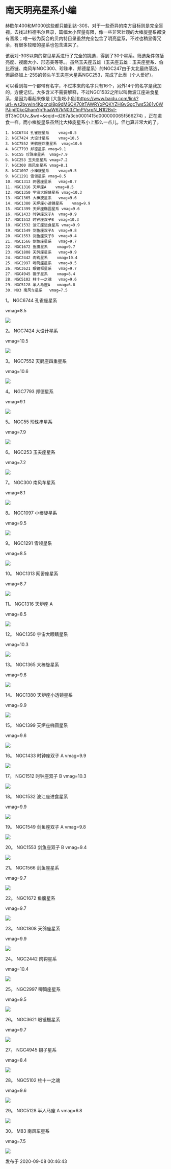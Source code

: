 # 南天明亮星系小编

赫歇尔400和M1000这些都只能到达-30S，对于一些奇异的南方目标则是完全盲视。去找过科德韦尔目录，篇幅太小容量有限，像一些非常壮观的大棒旋星系都没有晋级；唯一较为契合的贝内特目录虽然完全包含了明亮星系，不过也稍显得冗余，有很多较暗的星系也包含进来了。

  

该表对-30S以南的常见星系进行了完全的挑选，得到了30个星系。筛选条件包括亮度、视面大小、形态美等等。。虽然玉夫座五雄（玉夫座五雄：玉夫座星系、伯比奇链、南风车NGC300、珍珠串、邦德星系）的NGC247由于太北最终落选，但最终加上-25S的领头羊玉夫座大星系NGC253，完成了此表（个人爱好）。

  

可以看到每一个都带有名字，不过本来的名字只有16个，另外14个的名字是我加的，方便记忆。大多含义不需要解释，不过NGC1532之所以叫做波江座进食星系，是因为看起来像是
[大鱼吃小鱼](https://www.baidu.com/link?url=ws2bvwIn4Kgcnol8p9dM6OK70ItTAWRYxPQKYZHGvGgcTws5361v0WPJipif0kcQhamYpfhaaW67kN03Z1mPVsrpN_N1I2BvI-
BT3hODUv_&wd=&eqid=d267a3cb0001415d000000065f566274)
，正在进食一样。而小棒旋星系虽然比大棒旋星系小上那么一点儿，但也算非常大的了。

  

    
    
    1. NGC6744 孔雀座星系	vmag=8.5
    2. NGC7424 大设计星系	vmag=10.5
    3. NGC7552 天鹤座四重星系	vmag=10.6
    4. NGC7793 邦德星系	vmag=9.1
    5. NGC55 珍珠串星系	vmag=7.9
    6. NGC253 玉夫座星系	vmag=7.2
    7. NGC300 南风车星系	vmag=8.1
    8. NGC1097 小棒旋星系	vmag=9.5
    9. NGC1291 雪领星系	vmag=8.5
    10. NGC1313 网罟座星系	vmag=8.7
    11. NGC1316 天炉座A	vmag=8.5
    12. NGC1350 宇宙大眼睛星系	vmag=10.3
    13. NGC1365 大棒旋星系	vmag=9.6
    14. NGC1380 天炉座小透镜星系	vmag=9.9
    15. NGC1399 天炉座椭圆星系	vmag=9.6
    16. NGC1433 时钟座双子A	vmag=9.9
    17. NGC1512 时钟座双子B	vmag=10.3
    18. NGC1532 波江座进食星系	vmag=9.9
    19. NGC1549 剑鱼座双子A	vmag=9.8
    20. NGC1553 剑鱼座双子B	vmag=9.4
    21. NGC1566 剑鱼座星系	vmag=9.7
    22. NGC1672 鱼腹星系	vmag=9.7
    23. NGC1808 天鸽座星系	vmag=9.9
    24. NGC2442 肉钩星系	vmag=10.4
    25. NGC2997 唧筒座星系	vmag=9.5
    26. NGC3621 眼镜框星系	vmag=9.7
    27. NGC4945 镊子星系	vmag=8.4
    28. NGC5102 柱十一之魂	vmag=9.6
    29. NGC5128 半人马座A	vmag=6.8
    30. M83 南风车星系	vmag=7.5

  

1。 NGC6744 孔雀座星系

vmag=8.5

  

![](https://pic1.zhimg.com/v2-b41c604976130808e8352816ae659dab_720w.jpg?source=d16d100b)

  

2。 NGC7424 大设计星系

vmag=10.5

  

  

![](https://pic2.zhimg.com/v2-b21f0b5378450c9dd48a86fbb9c67651_720w.jpg?source=d16d100b)

  

  

3。 NGC7552 天鹤座四重星系

vmag=10.6

  

  

![](https://pica.zhimg.com/v2-4967ef9797c930f89e97a8c253d5b238_720w.jpg?source=d16d100b)

  

  

4。 NGC7793 邦德星系

vmag=9.1

  

  

![](https://pic2.zhimg.com/v2-16a5c35eef23c613cdb404832e1d0ad9_720w.jpg?source=d16d100b)

  

  

5。 NGC55 珍珠串星系

vmag=7.9

  

  

![](https://pic1.zhimg.com/v2-af4e85b9254667dbf57a6ccbb6815cb4_720w.jpg?source=d16d100b)

  

  

6。 NGC253 玉夫座星系

vmag=7.2

  

  

![](https://pic1.zhimg.com/v2-1bfc29a5ba578adc8f83a991d9cd9e3d_720w.jpg?source=d16d100b)

  

  

7。 NGC300 南风车星系

vmag=8.1

  

  

![](https://pic3.zhimg.com/v2-2d43b2df39d368a1a77761161683ce10_720w.jpg?source=d16d100b)

  

  

8。 NGC1097 小棒旋星系

vmag=9.5

  

  

![](https://pic1.zhimg.com/v2-9bc4e62f62a0c2ffb182ae17e9e46394_720w.jpg?source=d16d100b)

  

  

9。 NGC1291 雪领星系

vmag=8.5

  

  

![](https://pic2.zhimg.com/v2-80dbe33b34dfe443efb95bbbcaacab13_720w.jpg?source=d16d100b)

  

  

10。 NGC1313 网罟座星系

vmag=8.7

  

  

![](https://pic2.zhimg.com/v2-d10642646c42eb962d220aeef69a7815_720w.jpg?source=d16d100b)

  

  

11。 NGC1316 天炉座 A

vmag=8.5

  

  

![](https://pic1.zhimg.com/v2-523bce9d5f2e8f4104e575202ec8b322_720w.jpg?source=d16d100b)

  

  

12。 NGC1350 宇宙大眼睛星系

vmag=10.3

  

  

![](https://pic3.zhimg.com/v2-2227f5cc013c89c902831a8039472074_720w.jpg?source=d16d100b)

  

  

13。 NGC1365 大棒旋星系

vmag=9.6

  

  

![](https://pica.zhimg.com/v2-e30fa356c7f704dd6aad07c8072bde7e_720w.jpg?source=d16d100b)

  

  

14。 NGC1380 天炉座小透镜星系

vmag=9.9

  

  

![](https://pic1.zhimg.com/v2-e5950934410f018501df5f6f87e6661e_720w.jpg?source=d16d100b)

  

  

15。 NGC1399 天炉座椭圆星系

vmag=9.6

  

  

![](https://pic2.zhimg.com/v2-88e68efc98531f042ee6f73eef72cb14_720w.jpg?source=d16d100b)

  

  

16。 NGC1433 时钟座双子 A vmag=9.9

  

  

![](https://pic1.zhimg.com/v2-c95e464f0496b604de9490879bafa7d1_720w.jpg?source=d16d100b)

  

  

17。 NGC1512 时钟座双子 B vmag=10.3

  

  

![](https://pic2.zhimg.com/v2-e3dc855a1b61746fafa27848d2ede227_720w.jpg?source=d16d100b)

  

  

18。 NGC1532 波江座进食星系

vmag=9.9

  

  

![](https://pic3.zhimg.com/v2-661d1328c920990aa75929defc595da2_720w.jpg?source=d16d100b)

  

  

19。 NGC1549 剑鱼座双子 A vmag=9.8

  

  

![](https://pica.zhimg.com/v2-18aa084b8c1a0c56387f16e8ccf2e708_720w.jpg?source=d16d100b)

  

  

20。 NGC1553 剑鱼座双子 B vmag=9.4

  

  

![](https://pic2.zhimg.com/v2-9034e8f9b1b992e70beec4d3e90ca217_720w.jpg?source=d16d100b)

  

  

21。 NGC1566 剑鱼座星系

vmag=9.7

  

  

![](https://pic3.zhimg.com/v2-23ae452c5b1d7efe58a393d6a0c80ffb_720w.jpg?source=d16d100b)

  

  

22。 NGC1672 鱼腹星系

vmag=9.7

  

  

![](https://pic3.zhimg.com/v2-e81b3e1141f5881cc88f0a8b9aad2870_720w.jpg?source=d16d100b)

  

  

23。 NGC1808 天鸽座星系

vmag=9.9

  

  

![](https://pic2.zhimg.com/v2-208b125111d541c4b51507339d74cb14_720w.jpg?source=d16d100b)

  

  

24。 NGC2442 肉钩星系

vmag=10.4

  

  

![](https://pic3.zhimg.com/v2-49d89c945af7684d94048d30a1a17613_720w.jpg?source=d16d100b)

  

  

25。 NGC2997 唧筒座星系

vmag=9.5

  

  

![](https://pic3.zhimg.com/v2-dfa35cc04281b7446e700ef6aa6e5f96_720w.jpg?source=d16d100b)

  

  

26。 NGC3621 眼镜框星系

vmag=9.7

  

  

![](https://pic2.zhimg.com/v2-27cc737bd69a1a42d5e47fe083800375_720w.jpg?source=d16d100b)

  

  

27。 NGC4945 镊子星系

vmag=8.4

  

  

![](https://pic3.zhimg.com/v2-1354c71626438c06a92a2a2b067587b5_720w.jpg?source=d16d100b)

  

  

28。 NGC5102 柱十一之魂

vmag=9.6

  

  

![](https://pica.zhimg.com/v2-eda53f930331116f29e71a04bdeafe2f_720w.jpg?source=d16d100b)

  

  

29。 NGC5128 半人马座 A vmag=6.8

  

  

![](https://pica.zhimg.com/v2-466a9d15e8cf3448b66c481b2c606bb3_720w.jpg?source=d16d100b)

  

  

30。 M83 南风车星系

vmag=7.5

  

  

![](https://pic2.zhimg.com/v2-fad93302f065fc2613811a87761b2bbf_720w.jpg?source=d16d100b)

发布于 2020-09-08 00:46:43

